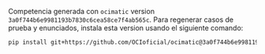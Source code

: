 
Competencia generada con `ocimatic` version `3a0f744b6e9981193b7830c6cea58ce7f4ab565c`. Para regenerar casos de prueba y enunciados, instala esta version usando el siguiente comando:

```bash
pip install git+https://github.com/OCIoficial/ocimatic@3a0f744b6e9981193b7830c6cea58ce7f4ab565c
```

